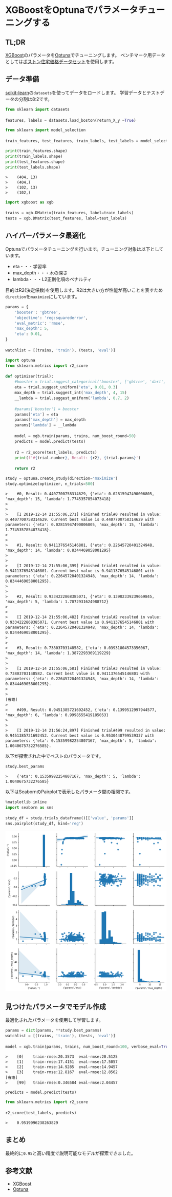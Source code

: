# XGBoostをOptunaでパラメータチューニングする

## TL;DR

[XGBoost](https://xgboost.readthedocs.io/en/latest/parameter.html)のパラメータを[Optuna](https://github.com/optuna/optuna)でチューニングします。
ベンチマーク用データとしては[ボストン住宅価格データセット](https://scikit-learn.org/stable/modules/generated/sklearn.datasets.load_boston.html)を使用します。

## データ準備

[scikit-learn](https://scikit-learn.org/stable/)の`datasets`を使ってデータをロードします。
学習データとテストデータの分割は8:2です。

```python
from sklearn import datasets

features, labels = datasets.load_boston(return_X_y =True)
```

```python
from sklearn import model_selection

train_features, test_features, train_labels, test_labels = model_selection.train_test_split(features, labels, test_size=0.2)
```

```python
print(train_features.shape)
print(train_labels.shape)
print(test_features.shape)
print(test_labels.shape)
```

```
>    (404, 13)
>    (404,)
>    (102, 13)
>    (102,)
```

```python
import xgboost as xgb

trains = xgb.DMatrix(train_features, label=train_labels)
tests = xgb.DMatrix(test_features, label=test_labels)
```

## ハイパーパラメータ最適化

Optunaでパラメータチューニングを行います。チューニング対象は以下としています。

* eta・・・学習率
* max_depth・・・木の深さ
* lambda・・・L2正則化項のペナルティ

目的はR2(決定係数)を使用します。R2は大きい方が性能が高いことを表すため`direction`を`maximize`にしています。

```python
params = {
    'booster': 'gbtree',
    'objective': 'reg:squarederror',
    'eval_metric': 'rmse',
    'max_depth': 5,
    'eta': 0.01,
}

watchlist = [(trains, 'train'), (tests, 'eval')]
```

```python
import optuna
from sklearn.metrics import r2_score

def optimizer(trial):
    #booster = trial.suggest_categorical('booster', ['gbtree', 'dart', 'gblinear'])
    eta = trial.suggest_uniform('eta', 0.01, 0.3)
    max_depth = trial.suggest_int('max_depth', 4, 15)
    __lambda = trial.suggest_uniform('lambda', 0.7, 2)

    #params['booster'] = booster
    params['eta'] = eta
    params['max_depth'] = max_depth
    params['lambda'] = __lambda

    model = xgb.train(params, trains, num_boost_round=50)
    predicts = model.predict(tests)

    r2 = r2_score(test_labels, predicts)
    print(f'#{trial.number}, Result: {r2}, {trial.params}')

    return r2
```

```python
study = optuna.create_study(direction='maximize')
study.optimize(optimizer, n_trials=500)
```

```
>    #0, Result: 0.4407700758314629, {'eta': 0.02815947490006805, 'max_depth': 15, 'lambda': 1.7745357854073418}
>
>
>    [I 2019-12-14 21:55:06,271] Finished trial#0 resulted in value: 0.4407700758314629. Current best value is 0.4407700758314629 with parameters: {'eta': 0.02815947490006805, 'max_depth': 15, 'lambda': 1.7745357854073418}.
>
>
>    #1, Result: 0.9411376545146801, {'eta': 0.22645720401324948, 'max_depth': 14, 'lambda': 0.8344469058001295}
>
>
>    [I 2019-12-14 21:55:06,399] Finished trial#1 resulted in value: 0.9411376545146801. Current best value is 0.9411376545146801 with parameters: {'eta': 0.22645720401324948, 'max_depth': 14, 'lambda': 0.8344469058001295}.
>
>
>    #2, Result: 0.9334222868385071, {'eta': 0.13902339239669845, 'max_depth': 5, 'lambda': 1.7072931624988712}
>
>
>    [I 2019-12-14 21:55:06,482] Finished trial#2 resulted in value: 0.9334222868385071. Current best value is 0.9411376545146801 with parameters: {'eta': 0.22645720401324948, 'max_depth': 14, 'lambda': 0.8344469058001295}.
>
>
>    #3, Result: 0.73803703148582, {'eta': 0.03931804573356067, 'max_depth': 14, 'lambda': 1.3872293369119229}
>
>
>    [I 2019-12-14 21:55:06,581] Finished trial#3 resulted in value: 0.73803703148582. Current best value is 0.9411376545146801 with parameters: {'eta': 0.22645720401324948, 'max_depth': 14, 'lambda': 0.8344469058001295}.
>
>
[省略]
>
>    #499, Result: 0.9451385721692452, {'eta': 0.1399512997944577, 'max_depth': 6, 'lambda': 0.9998555419185053}
>
>
>    [I 2019-12-14 21:56:24,897] Finished trial#499 resulted in value: 0.9451385721692452. Current best value is 0.9530448799539337 with parameters: {'eta': 0.15359982254807167, 'max_depth': 5, 'lambda': 1.0040675732276585}.
```

以下が探索された中でベストのパラメータです。

```python
study.best_params
```

```
>    {'eta': 0.15359982254807167, 'max_depth': 5, 'lambda': 1.0040675732276585}
```

以下はSeabornのPairplotで表示したパラメータ間の相関です。

```python
%matplotlib inline
import seaborn as sns

study_df = study.trials_dataframe()[['value', 'params']]
sns.pairplot(study_df, kind='reg')
```

![png](images/output_10_1.png)

## 見つけたパラメータでモデル作成

最適化されたパラメータを使用して学習します。

```python
params = dict(params, **study.best_params)
watchlist = [(trains, 'train'), (tests, 'eval')]

model = xgb.train(params, trains, num_boost_round=100, verbose_eval=True, evals=watchlist)
```

```
>    [0]	train-rmse:20.3573	eval-rmse:20.5125
>    [1]	train-rmse:17.4151	eval-rmse:17.5057
>    [2]	train-rmse:14.9285	eval-rmse:14.9457
>    [3]	train-rmse:12.8167	eval-rmse:12.8562
[省略]
>    [99]	train-rmse:0.346584	eval-rmse:2.04457
```

```python
predicts = model.predict(tests)
```

```python
from sklearn.metrics import r2_score

r2_score(test_labels, predicts)
```

```
>    0.9519996238263829
```

## まとめ

最終的に`0.95`と高い精度で説明可能なモデルが探索できました。

## 参考文献

* [XGBoost](https://xgboost.readthedocs.io/en/latest/parameter.html)
* [Optuna](https://github.com/optuna/optuna)
